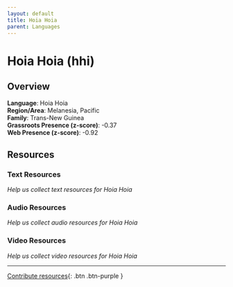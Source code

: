```yaml
---
layout: default
title: Hoia Hoia
parent: Languages
---
```


# Hoia Hoia (hhi)

## Overview

**Language**: Hoia Hoia  
**Region/Area**: Melanesia, Pacific  
**Family**: Trans-New Guinea  
**Grassroots Presence (z-score)**: -0.37  
**Web Presence (z-score)**: -0.92  

## Resources

### Text Resources
*Help us collect text resources for Hoia Hoia*

### Audio Resources
*Help us collect audio resources for Hoia Hoia*

### Video Resources
*Help us collect video resources for Hoia Hoia*

---

[Contribute resources](https://forms.office.com/e/1SfLJx3u1r){: .btn .btn-purple }
